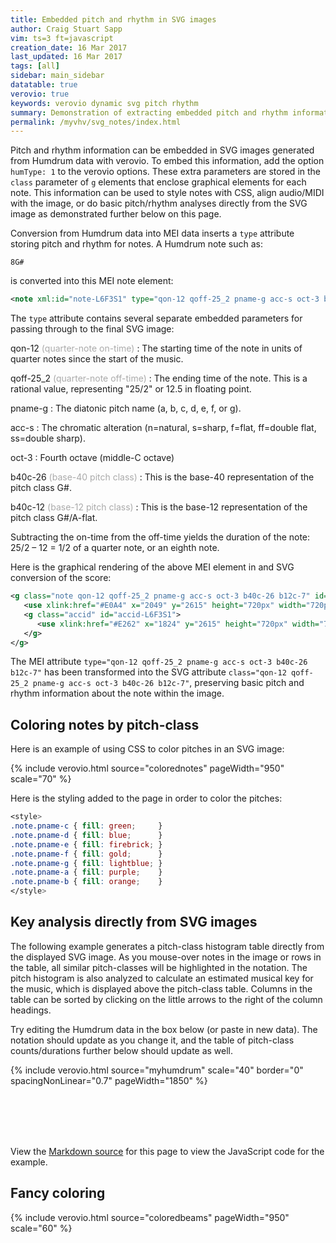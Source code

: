```yaml
---
title: Embedded pitch and rhythm in SVG images
author: Craig Stuart Sapp
vim: ts=3 ft=javascript
creation_date: 16 Mar 2017
last_updated: 16 Mar 2017
tags: [all]
sidebar: main_sidebar
datatable: true
verovio: true
keywords: verovio dynamic svg pitch rhythm
summary: Demonstration of extracting embedded pitch and rhythm information from SVG images.
permalink: /myvhv/svg_notes/index.html
---
```


Pitch and rhythm information can be embedded in SVG images generated
from Humdrum data with verovio.  To embed this information, add the
option `humType: 1` to the verovio options.  These extra parameters
are stored in the `class` parameter of `g` elements that enclose
graphical elements for each note.  This information can be used to
style notes with CSS, align audio/MIDI with the image, or do basic
pitch/rhythm analyses directly from the SVG image as demonstrated
further below on this page.

Conversion from Humdrum data into MEI data inserts a `type` attribute
storing pitch and rhythm for notes.  A Humdrum note such as:

```
8G#
```

is converted into this MEI note element:

```xml
<note xml:id="note-L6F3S1" type="qon-12 qoff-25_2 pname-g acc-s oct-3 b40c-26 b12c-7" dur="8" oct="3" pname="g" accid="s" />
```

The `type` attribute contains several separate embedded parameters for passing through to the final SVG image:

qon-12 <span style="color:#AAA">(quarter-note on-time)</span>
: The starting time of the note in units of quarter notes since the start of the music.

qoff-25_2 <span style="color:#AAA">(quarter-note off-time)</span>
: The ending time of the note.  This is a rational value, representing "25/2" or 12.5 in
floating point.

pname-g
: The diatonic pitch name (a, b, c, d, e, f, or g).

acc-s
: The chromatic alteration (n=natural, s=sharp, f=flat, ff=double flat, ss=double sharp).

oct-3
: Fourth octave (middle-C octave)

b40c-26 <span style="color:#AAA">(base-40 pitch class)</span>
: This is the base-40 representation of the pitch class G#.

b40c-12 <span style="color:#AAA">(base-12 pitch class)</span>
: This is the base-12 representation of the pitch class G#/A-flat.


Subtracting the on-time from the off-time yields the duration 
of the note: 25/2 &ndash; 12 = 1/2 of a quarter note, or an eighth note.

Here is the graphical rendering of the above MEI element in and SVG 
conversion of the score:

```xml
<g class="note qon-12 qoff-25_2 pname-g acc-s oct-3 b40c-26 b12c-7" id="note-L6F3S1">
   <use xlink:href="#E0A4" x="2049" y="2615" height="720px" width="720px" />
   <g class="accid" id="accid-L6F3S1">
      <use xlink:href="#E262" x="1824" y="2615" height="720px" width="720px" />
   </g>
</g>
```

The MEI attribute 
`type="qon-12 qoff-25_2 pname-g acc-s oct-3 b40c-26 b12c-7"`
has been transformed into the SVG attribute 
`class="qon-12 qoff-25_2 pname-g acc-s oct-3 b40c-26 b12c-7"`,
preserving basic pitch and rhythm information about the note within the image.


## Coloring notes by pitch-class ##


Here is an example of using CSS to color pitches in an SVG image:


{% include verovio.html
	source="colorednotes"
	pageWidth="950"
	scale="70"
%}

<script type="application/humdrum" id="colorednotes">
!!!OTL: Mister Frog&apos;s Wedding
!!!filter: autobeam
**kern
*clefG2
*k[]
*M2/4
{8g
=1
8cc
8cc
8cc
8ee
=2
8dd
8cc
8a}
{(8g
=3
4.cc)
(8g
=4
4.cc)}
{8cc
=5
8ee
8gg
8.gg
16gg
=6
8aa
8gg
4ee}
=7
{8gg
16ee
16ee
16dd
16dd
8cc
=8
16ee
16ee
8cc
8a}
{(8g
=9
4.cc)
(8g
=10
4.cc)}
==
*-
</script>

<style>
#colorednotes-svg .note.pname-c { fill: green; }
#colorednotes-svg .note.pname-d { fill: blue; }
#colorednotes-svg .note.pname-e { fill: firebrick; }
#colorednotes-svg .note.pname-f { fill: gold; }
#colorednotes-svg .note.pname-g { fill: lightblue; }
#colorednotes-svg .note.pname-a { fill: purple}
#colorednotes-svg .note.pname-b { fill: orange; }
</style>


Here is the styling added to the page in order to color the pitches:

```css
<style>
.note.pname-c { fill: green;     }
.note.pname-d { fill: blue;      }
.note.pname-e { fill: firebrick; }
.note.pname-f { fill: gold;      }
.note.pname-g { fill: lightblue; }
.note.pname-a { fill: purple;    }
.note.pname-b { fill: orange;    }
</style>
```





## Key analysis directly from SVG images ## 

The following example generates a pitch-class histogram table
directly from the displayed SVG image.  As you mouse-over notes in
the image or rows in the table, all similar pitch-classes will be
highlighted in the notation.  The pitch histogram is also analyzed
to calculate an estimated musical key for the music, which is
displayed above the pitch-class table.  Columns in the table can be
sorted by clicking on the little arrows to the right of the column
headings.

Try editing the Humdrum data in the box below (or paste in new
data).  The notation should update as you change it, and the table
of pitch-class counts/durations further below should update as well.

{% include verovio.html
	source="myhumdrum"
	scale="40"
	border="0"
	spacingNonLinear="0.7"
	pageWidth="1850"
%}

<script type="text/humdrum" id="myhumdrum">
**kern
*clefF4
*k[b-e-a-]
*M3/4
=1-
(8G\L
8E-\)
(8BBn\
8C\J)
4AA-/
=2
(8c\L
8A-\)
(8En\
8F\J)
4BBn/
=3
(8d\L
8A-\)
(8En\
8F\J)
(8GG\L
8G\J)
=4
(8F\L
8E-\)
(8BBn\
8C\J)
4CC/
=5
(8C\L
8E-\
8A-\)
(8G\
8d-X\
8c\J)
=6
(8D\L
8F\
8B-\)
(8A-\
8c\
8B-\J)
=7
(8A-\L
8G\)
(8D\
8E-\)
(8BB-\
8D\J)
=8
2.EE-/
=9:|!|:
(8B-\L
8G\)
(8D\
8E-\J)
4DD-X/
=10
(8B-\L
8G\)
(8En\
8F\J)
4GG/
=11
(8d-X\L
8B-\)
(8En\
8F\J)
8CC\L
8c\J
=12
(8B-\L
8A-\)
(8En\
8F\J)
4FF/
=13
(8EE-\L
8C\
8F\)
(8E-\
8B-\
8An\J)
=14
(8DD\L
8D\
8G\)
(8F\
8c\
8Bn\J)
=15
(8c\L
8A-\)
(8F#X\
8G\)
8BBn\
8C\J
=16
(8GG\L
8D\)
(8G\
8F#X\)
8c\
8Bn\J
=17
(8e-\L
8c\)
(8F#X\
8G\J)
8AAn\L
8e-\J
=18
(8d\L
8A-X\)
(8En\
8F\J)
8BBn\L
8G\J
=19
(8F\L
8E-\
8BBn\
8C\J)
(8GG\L
8Bn\J)
=20
(8CC/L
8GG/
8F/
8E-/J
4c\)
=:|!
*-
</script>

<style>
table.pitchmap {
	border-collapse: collapse;
	max-width: 500px;
}
.dataTables_info { display: none; }
table.pitchmap tr:hover td { background-color: red; }
table.pitchmap td { padding-left: 40px; }
table.pitchmap th { padding-left: 20px; }
table.pitchmap th { min-width: 150px;  max-width: 190px; }
table.pitchmap td { text-align: center; }
svg g.slur { opacity: 0.1; }
table.pitchmap th { min-width: 150px;  text-align:center; vertical-align: middle; max-width: 190px; }
table.pitchmap tr:hover {
	background-color: #ddddff;
}
</style>

<center>
<div id="estimate"></div>
<div id="pitchmap"></div>
</center>


<script>

var FILLCOLOR = "red";
var CURRENTPC = -1;

var Base40Counts  = [];
var Base40Durs = [];

var SvgTarget     = document.querySelector("#myhumdrum-svg");
var HumdrumTarget = document.querySelector("#myhumdrum-humdrum");
var Target        = document.querySelector("#pitchmap");

window.addEventListener("mousemove", function(event) {
	var matches;
	var target = event.target;
	while (target) {
		if ((target.nodeName == "TR") && (matches = target.id.match(/b40-(\d+)/))) {
			break;
		}
		if ((target.nodeName == "g") && (matches = target.className.baseVal.match(/b40-(\d+)/))) {
			break;
		}
		target = target.parentNode;
	}
	if (matches) {
		var pc = parseInt(matches[1]);
		if (pc == CURRENTPC) {
			return;
		}
		if (CURRENTPC >= 0) {
			hidePitchInSvg(CURRENTPC);
			hidePitchInTable(CURRENTPC);
		}
		CURRENTPC = pc;
		if (CURRENTPC >= 0) {
			showPitchInSvg(CURRENTPC);
			showPitchInTable(CURRENTPC);
		}
	} else {
		if (CURRENTPC >= 0) {
			hidePitchInSvg(CURRENTPC);
			hidePitchInTable(CURRENTPC);
		}
		CURRENTPC = -1;
	}
});

window.addEventListener("DOMContentLoaded", function() {
	extractPitchMap();
});

var observer = new MutationObserver(function(mutations) {
	mutations.forEach(function(mutation) {
		extractPitchMap();
   });
});
var config = { attributes: false, childList: true, characterData: false};
observer.observe(SvgTarget, config);


function extractPitchMap() {
	for (var i=0; i<40; i++) {
		Base40Counts[i] = [];
		Base40Durs[i] = 0;
	}
	var notes  = SvgTarget.querySelectorAll("svg g[class*='b40c-'");
	var matches;
	for (var i=0; i<notes.length; i++) {
		var content = notes[i].className.baseVal;
		if (matches = content.match(/b40c-([\d_]+)/)) {
			var b40 = matches[1];
			var b7 = base40ToBase7(b40);
			var dur = getDuration(content);
			Base40Durs[b40 % 40] += dur;
			Base40Counts[b40 % 40].push(notes[i]);
		}
	}
	var content = "<table class='pitchmap keytable'>";
	content += "<thead>";
	content += "<tr>";
	content += "<th>Pitch-class</th>";
	content += "<th>Note count</th>";
	content += "<th>PC Duration<br/> (in quarter notes)</th></tr>";
	content += "</thead>";
	content += "<tbody>";
	for (i=0; i<Base40Counts.length; i++) {
		if (Base40Durs[i] == 0) {
			continue;
		}
		content += "<tr id ='b40-" + i + "'>" ; content += "<td>" + base40ToName(i) + "</td>";
		content += "<td>" + Base40Counts[i].length + "</td>";
		content += "<td>" + round(Base40Durs[i], 3) + "</td>";
		content += "</tr>";
	}
	content += "</tbody>";
	content += "</table>";

//	$(Target.firstChild).dataTable().fnDestroy();
//	$(Target.firstChild).empty();
	Target.innerHTML = content;
   $(Target.firstChild).DataTable({
        paging: false,
        stateSave: true,
        searching: false,
		  destroy: true
    });

	findKey(Base40Durs);
}

function getDuration(content) {
	var ontime  = getRationalNumber(content, "qon-");
	var offtime = getRationalNumber(content, "qoff-");
	return offtime - ontime;
}

function getRationalNumber(content, prefix) {
	var matches;
	var output = 0;
	if (matches = content.match(new RegExp(prefix + "([\\d_]+)"))) {
		var ratnum = matches[1];
		if (matches = ratnum.match(/(\d+)_(\d+)/)) {
			output = parseInt(matches[1]) / parseInt(matches[2]);
		} else {
			output = parseInt(ratnum);
		}
	} else {
		output = 0;
	}

	return output;
}

function round(number, decdig) {
	var factor = Math.pow(10, decdig);
	return parseInt(number * factor + 0.5) / factor;
}

function showPitchInSvg(pc) {
	pc = pc % 40;
	var elements = Base40Counts[pc];
	for (var i=0; i<elements.length; i++) {
		elements[i].setAttribute("style", "fill: " +  FILLCOLOR);
	}
}

function hidePitchInSvg(pc) {
	pc = pc % 40;
	var elements = Base40Counts[pc];
	for (var i=0; i<elements.length; i++) {
		elements[i].removeAttribute("style");
	}
}

function showPitchInTable(pc) {
	pc = pc % 40;
	var element = document.querySelector("#b40c-" + pc);
	if (!element) {
		return;
	}
	if (element.nodeName == "TR") {
		var elements = element.querySelectorAll("td");
		element.style.backgroundColor = FILLCOLOR + " !important";
		for (var i=0; i<elements.length; i++) {
			elements[i].style["background-color"] = FILLCOLOR;
		}
	}
}

function hidePitchInTable(pc) {
	pc = pc % 40;
	var element = document.querySelector("#b40c-" + pc);
	if (!element) {
		return;
	}
	element.style["background-color"] = "";
	if (element.nodeName == "TR") {
		var elements = element.querySelectorAll("td");
		for (var i=0; i<elements.length; i++) {
			elements[i].style["background-color"] = "";
		}
	}
}

function base40ToBase7(b40) {
	var chroma = b40 % 40;
	var octaveoffset = parseInt(b40/40) * 7;
	if (b40 < 0) { return -1 }
	switch (chroma) {
		case 0: case 1: case 2: case 3: case 4: // Cbb to Cx
			return 0 + octaveoffset;
		case 6: case 7: case 8: case 9: case 10: // D-- to Dx
			return 1 + octaveoffset;
		case 12: case 13: case 14: case 15: case 16: // E-- to Ex
			return 2 + octaveoffset;
		case 17: case 18: case 19: case 20: case 21: // F-- to Fx
			return 3 + octaveoffset;
		case 23: case 24: case 25: case 26: case 27: // G-- to Gx
			return 4 + octaveoffset;
		case 29: case 30: case 31: case 32: case 33: // A-- to Ax
			return 5 + octaveoffset;
		case 35: case 36: case 37: case 38: case 39: // B-- to Bx
			return 6 + octaveoffset;
	}
	return -1;
}

function base40ToAccidentalName(b40) {
	var chroma = b40 % 40;
	switch (chroma) {
		case  0: case  6: case 12: case 17: case 23: case 29: case 35:
			return "&#x1d12b;";  // double flat
		case  1: case  7: case 13: case 18: case 24: case 30: case 36:
			return "&#x266d;";  // flat
		case  2: case  8: case 14: case 19: case 25: case 31: case 37:
			return  "";
			// return  "&#x266e;";  // natural
		case  3: case  9: case 15: case 20: case 26: case 32: case 38:
			return "&#x266f";  // sharp
		case  4: case 10: case 16: case 21: case 27: case 33: case 39:
			return "&#x1d12a;";  // double sharp
	}

	return -1000;
}

function base40ToDiatonicName(b40) {
	var base7 = base40ToBase7(b40);
	var chroma = base7 % 7;
	switch (chroma) {
		case 0: return "C";
		case 1: return "D";
		case 2: return "E";
		case 3: return "F";
		case 4: return "G";
		case 5: return "A";
		case 6: return "B";
	}
}

function base40ToName(base40) {
	var chroma = base40 % 40;
	var letter = base40ToDiatonicName(chroma);
	var accidental = base40ToAccidentalName(chroma);
	return letter + accidental;
}

function base12ToName(base12) {
	var chroma = base12 % 12;
	switch (chroma) {
		case  0: return "C";
		case  1: return "C#";
		case  2: return "D";
		case  3: return "Eb";
		case  4: return "E";
		case  5: return "F";
		case  6: return "F#";
		case  7: return "G";
		case  8: return "Ab";
		case  9: return "A";
		case 10: return "Bb";
		case 11: return "B";
	}
	return "X";
}


function findKey(hist) {
	var newhist = [0,0,0,0,0,0,0,0,0,0,0,0];
	newhist[0]  = hist[2]  + hist[6]  + hist[38]; //  0 = C + Dbb + B#
	newhist[1]  = hist[3]  + hist[7]  + hist[39]; //  1 = C# + Db + B##
	newhist[2]  = hist[4]  + hist[8]  + hist[12]; //  2 = C## + D + E--
	newhist[3]  = hist[9]  + hist[13] + hist[17]; //  3 = D# + E- + F--
	newhist[4]  = hist[10] + hist[14] + hist[18]; //  4 = D## + E + F-
	newhist[5]  = hist[15] + hist[19] + hist[23]; //  5 = E# + F + G--
	newhist[6]  = hist[16] + hist[20] + hist[24]; //  6 = E## + F# + G-
	newhist[7]  = hist[21] + hist[25] + hist[29]; //  7 = F## + G + A--
	newhist[8]  = hist[26] + hist[30]           ; //  8 = G# + A-
	newhist[9]  = hist[27] + hist[31] + hist[35]; //  9 = G## + A + B--
	newhist[10] = hist[32] + hist[36] + hist[0] ; // 10 = A# + B- + C--
	newhist[11] = hist[33] + hist[37] + hist[1] ; // 10 = A## + B + C-


	// from Bellman's CMMR 2005 paper
	var major = 
	{ "name": "major",
	"profile12": [
   16.80,	// C
    0.86,	// C#/Db
   12.95,	// D
    1.41,	// D#/Eb
   13.49,	// E
   11.93,	// F
    1.25,	// F#/Gb
   20.28,	// G
    1.80,	// G#/Ab
    8.04,	// A
    0.62,	// A#/Bb
   10.57 	// B
	]};

	var minor =
	{"name": "minor",
	"profile12": [
   18.16,	// C
    0.69,	// C#
   12.99,	// D
   13.34,	// D#
    1.07,	// E
   11.15,	// F
    1.38,	// F#
   21.07,	// G
    7.49,	// G#
    1.53,	// A
    0.92,	// A#
   10.21    // B
	]};

	var mixolydian = 
	{ "name": "mixolydian",
	"profile12": [
		2,		// C
		0,		// C#/Db
		1,		// D
		0,		// D#/Eb
		1,		// E
		1,		// F
		0,		// F#/Gb
		2,		// G
		0,		// G#/Ab
		1,		// A
		1,		// A#/Bb
		0		// B
	]};

	var lydian = 
	{ "name": "lydian",
	"profile12": [
		2,		// C
		0,		// C#/Db
		1,		// D
		0,		// D#/Eb
		1,		// E
		0,		// F
		1,		// F#/Gb
		2,		// G
		0,		// G#/Ab
		1,		// A
		0,		// A#/Bb
		1		// B
	]};

	var dorian = 
	{ "name": "dorian",
	"profile12": [
		2,		// C
		0,		// C#/Db
		1,		// D
		1,		// D#/Eb
		0,		// E
		1,		// F
		0,		// F#/Gb
		2,		// G
		0,		// G#/Ab
		1,		// A
		1,		// A#/Bb
		0		// B
	]};

	var phrygian = 
	{ "name": "phrygian",
	"profile12": [
		2,		// C
		1,		// C#/Db
		0,		// D
		1,		// D#/Eb
		0,		// E
		1,		// F
		0,		// F#/Gb
		2,		// G
		1,		// G#/Ab
		0,		// A
		1,		// A#/Bb
		0		// B
	]};

	var locrian = 
	{ "name": "locrian",
	"profile12": [
		2,		// C
		1,		// C#/Db
		0,		// D
		1,		// D#/Eb
		0,		// E
		1,		// F
		2,		// F#/Gb
		0,		// G
		1,		// G#/Ab
		0,		// A
		1,		// A#/Bb
		0		// B
	]};


	var data = {
		"hist12": newhist,
		"hist40": hist,
		// "profiles12": [major, dorian, phrygian, lydian, mixolydian, minor, locrian]
		"profiles12": [major, minor]
	}

	var i;
	for (var i=0; i<data.profiles12.length; i++) {
		generateKeyRatings(data.hist12, data.profiles12[i]);
	}


	maxmode = 0;
	maxtonic = 0;
	maxvalue = data.profiles12[0].correlation[data.profiles12[0].maxi];
	for (i=1; i<data.profiles12.length; i++) {
		var testvalue = data.profiles12[i].correlation[data.profiles12[i].maxi];
		if (testvalue > maxvalue) {
			maxmode = i;
			maxtonic = data.profiles12[i].maxi;
			maxvalue = testvalue;
		}
	}
	var estimate = document.querySelector("#estimate");
	var text = "estimated key: ";
	text += base12ToName((data.profiles12[maxmode].maxi) % 12)
	text += " " + data.profiles12[maxmode].name;
	estimate.innerHTML = text;
	// console.log(data);
}
	

function generateKeyRatings(hist, key) {
	var profile = key.profile12;
	key.correlation = [];
	for (var i=0; i<hist.length; i++) {
		key.correlation.push(pearsonCorrelation(hist, profile, i));
	}
	key.maxi = 0;
	for (i=1; i<key.correlation.length; i++) {
		if (key.correlation[i] > key.correlation[key.maxi]) {
			key.maxi = i;
		}
	}

	// console.log(key.name, key.maxi, key.correlation[key.maxi]);
}


function pearsonCorrelation(x, y, shift) {
	shift = shift || 0;
	var size = x.length;
	if (x.length != y.length) {
		size = Math.min(x.length, y.length);
		console.log("Using size", size, " elements of array for comparison");
	}
	if (size == 0) {
		return 0.0;
	}
	var sumx = 0.0;
	var sumy = 0.0;
	var sumco = 0.0;
	var meanx = x[(0 + shift) % size];
	var meany = y[0];
	var sweep;
	var deltax;
	var deltay;
	for (var i=2; i<=size; i++) {
      sweep = (i-1.0) / i;
      deltax = x[((i-1) + shift) % size] - meanx;
      deltay = y[i-1] - meany;
      sumx  += deltax * deltax * sweep;
      sumy  += deltay * deltay * sweep;
      sumco += deltax * deltay * sweep;
      meanx += deltax / i;
      meany += deltay / i;
   }
   var popsdx = Math.sqrt(sumx / size);
   var popsdy = Math.sqrt(sumy / size);
   var covxy  = sumco / size;
   return covxy / (popsdx * popsdy);
}

</script>

<br/>
<br/>
<br/>
<br/>

View the [Markdown source](https://github.com/humdrum-tools/vhv-documentation/blob/gh-pages/myvhv/svg_notes/index.md#L365-L847) 
for this page to view the JavaScript code for the example.


## Fancy coloring ##


{% include verovio.html
	source="coloredbeams"
	pageWidth="950"
	scale="60"
%}

<script type="application/humdrum" id="coloredbeams">
**kern
*M4/4
*clefG2
*k[f#]
*e:
8dL
8gJ
=1
2e
8r
8d
8gL
8aJ
=2
2.g
8bL
8ddJ
=3
[2ee
8ee]L
8ddJ
8bL
8aJ
=4
2.b
8gL
8gJ
=5
[2b
8b]L
8gJ
8aL
8gJ
=6
[2d
8d]L
8dJ
8eL
8dJ
=7
8gL
8dJ
8gL
8bJ
4.a
8g
=8
2.g
==
*-
</script>

<style>
#coloredbeams-svg .pname-c, #coloredbeams-svg .pname-c [stroke]
	 { fill: green;     stroke: green; }
#coloredbeams-svg .pname-d, #coloredbeams-svg .pname-d [stroke]
	 { fill: blue;      stroke: blue; }
#coloredbeams-svg .pname-e, #coloredbeams-svg .pname-e [stroke]
	 { fill: firebrick; stroke: firebrick; }
#coloredbeams-svg .pname-f, #coloredbeams-svg .pname-f [stroke]
	 { fill: gold;      stroke: gold; }
#coloredbeams-svg .pname-g, #coloredbeams-svg .pname-g [stroke]
	 { fill: lightblue; stroke: lightblue; }
#coloredbeams-svg .pname-a, #coloredbeams-svg .pname-a [stroke]
	 { fill: purple;    stroke: purple}
#coloredbeams-svg .pname-b, #coloredbeams-svg .pname-b [stroke]
	 { fill: orange;    stroke: orange; }

#coloredbeams-svg .clef,
#coloredbeams-svg .rest,
#coloredbeams-svg .keySig,
#coloredbeams-svg .meterSig,      /* time signatures */
#coloredbeams-svg .barLineAttr,   /* barlines */
#coloredbeams-svg .staff > path,  /* staff lines */
#coloredbeams-svg .system > use   /* measure numbers */
{
	opacity: 0.15;
}
</style>

<script>


var observer2 = new MutationObserver(function(mutations) {
	mutations.forEach(function(mutation) {
		colorall("#coloredbeams-svg > svg");
   });
});
var config2 = { attributes: false, childList: true, characterData: false};
var SvgTarget2 = document.querySelector("#coloredbeams-svg");
observer2.observe(SvgTarget2, config2);


function colorall(selector) {
console.log("COLORING");

// colorall("#coloredbeams-svg > svg");

	insertFilters(selector);

	var notes = document.querySelectorAll("#coloredbeams-svg .note");
	var beams = document.querySelectorAll("#coloredbeams-svg .beam");
	var ties  = document.querySelectorAll("#coloredbeams-svg .tie");

	var i;
	for (i=0; i<ties.length; i++) {
		colorTie(ties[i], notes);
	}
	for (i=0; i<beams.length; i++) {
		colorBeam(beams[i], notes);
	}
}

function colorTie(tie, notes) {
	var matches;
	if (!(matches = tie.id.match(/tie-([^-]+)/))) {
		return;
	}
	var i;
	var note;
	var noteid = "note-" + matches[1];
	for (i=0; i< notes.length; i++) {
		if (notes[i].id == noteid) {
			note = notes[i];
		}
	}
	if (!note) {
		return;
	}
	var pname = "";
	for (i=0; i<note.classList.length; i++) {
		if (note.classList[i].match(/^pname-/)) {
			pname = note.classList[i];
		}
	}
	if (!pname) {
		return;
	}
	tie.setAttribute("class", tie.getAttribute("class") + " " + pname);
}


function colorBeam(beam, notes) {
	var matches;
	var id1;
	var id2;
	if (!(matches = beam.id.match(/beam-([^-]+)-([^-]+)/))) {
		return;
	}
	var i;
	var note1;
	var note2;
	var noteid1 = "note-" + matches[1];
	var noteid2 = "note-" + matches[2];
	for (i=0; i< notes.length; i++) {
		if (notes[i].id == noteid1) {
			note1 = notes[i];
		}
		if (notes[i].id == noteid2) {
			note2 = notes[i];
		}
	}
	if (!note1) { return; }
	if (!note2) { return; }

	var pname1 = "";
	var pname2 = "";
	for (i=0; i<note1.classList.length; i++) {
		if (note1.classList[i].match(/^pname-/)) {
			pname1 = note1.classList[i];
		}
	}
	for (i=0; i<note2.classList.length; i++) {
		if (note2.classList[i].match(/^pname-/)) {
			pname2 = note2.classList[i];
		}
	}
	if (!pname1) { return; }
	if (!pname2) { return; }

	if (pname1 === pname2) {
		beam.setAttribute("class", beam.getAttribute("class") + " " + pname1);
	}

	var filter = "filter_" + (pname1 + pname2).replace(/pname-/g, "");
	beam.setAttribute("fill", "url(#" + filter + ")");

}

function insertFilters(selector) {
	var svg = document.querySelector(selector);
	if (!svg) {
		return;
	}
	var colors = {};
	colors["c"] = "green";
	colors["d"] = "blue";
	colors["e"] = "firebrick";
	colors["f"] = "gold";
	colors["g"] = "lightblue";
	colors["a"] = "purple";
	colors["b"] = "orange";

	content = "";
	for (var key1 in colors) {
		if (!colors.hasOwnProperty(key1)) {
			continue;
		}
		for (var key2 in colors) {
			if (!colors.hasOwnProperty(key1)) {
				continue;
			}
			if (key1 === key2) {
				continue;
			}
			content += "<linearGradient id='filter_" + key1 + key2 + "'>\n";
			content += "   <stop offset='5%'  stop-color='" + colors[key1] + "'></stop>\n";
			content += "   <stop offset='95%' stop-color='" + colors[key2] + "'></stop>\n";
			content += "</linearGradient>\n";
		}
	}

   var svgns = "http://www.w3.org/2000/svg";
	var defs = document.createElementNS(svgns, "defs");
	// console.log("CONTENT", content);
	defs.innerHTML = content;
	// svg.appendChild(defs);
	svg.insertBefore(defs, svg.firstChild);

}

</script>




